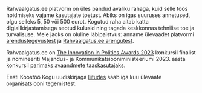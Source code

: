 Rahvaalgatus.ee platvorm on üles pandud avaliku rahaga, kuid selle töös hoidmiseks vajame kasutajate toetust. Abiks on igas suuruses annetused, olgu selleks 5, 50 või 500 eurot. Kogutud raha aitab katta digiallkirjastamisega seotud kulusid ning tagada keskkonnas tehnilise toe ja turvalisuse. Meie jaoks on oluline läbipaistvus: anname ülevaadet platvormi [arendustegevustest](https://github.com/rahvaalgatus/rahvaalgatus/issues) ja [Rahvaalgatus.ee arengutest](https://kogu.ee/2023/03/15/seitse-aastat-rahvaalgatus-ee-edulugu-kodanikud-suudavad-kollektiivselt-murda-vaikuse-ka-siis-kui-riigikogus-voi-kohalikus-omavalitsuses-on-otsustajad-justkui-juba-kokku-leppinud/). 

Rahvaalgatus.ee on [The Innovation in Politics Awards 2023](https://innovationinpolitics.eu/) konkursil finalist ja nomineeriti Majandus- ja Kommunikatsiooniministeeriumi 2023. aasta konkursil [parimaks avaandmete taaskasutajaks](https://medium.com/digiriik/eesti-avaandmete-valdkonna-silmapaistvad-panustajad-2023-1f353177c0b0).

Eesti Koostöö Kogu uudiskirjaga [liitudes](https://kogu.us12.list-manage.com/subscribe?u=e48415516e4da94ccc60c569b&id=2ecc6cc26f) saab iga kuu ülevaate organisatsiooni tegemistest.
